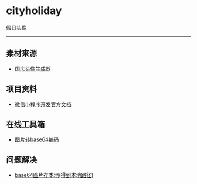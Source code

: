 # cityholiday
假日头像

---

## 素材来源

- [国庆头像生成器](https://tool.aitags.cn/tools/base_guoqingtouxiang)


## 项目资料
- [微信小程序开发官方文档](https://developers.weixin.qq.com/miniprogram/dev/component/view.html)


## 在线工具箱

- [图片转base64编码](https://www.lddgo.net/convert/imagebasesix)


## 问题解决

- [base64图片存本地(得到本地路径)](https://developers.weixin.qq.com/community/develop/doc/0002c20d360220f03a975772d51804)